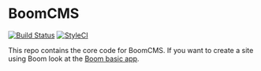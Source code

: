 BoomCMS
=========

[![Build Status](https://travis-ci.org/boomcms/boom-core.svg?branch=master)](https://travis-ci.org/boomcms/boom-core)
[![StyleCI](https://styleci.io/repos/25917795/shield)](https://styleci.io/repos/25917795)

This repo contains the core code for BoomCMS. If you want to create a site using Boom look at the [Boom basic app](https://github.com/boomcms/boomcms).
